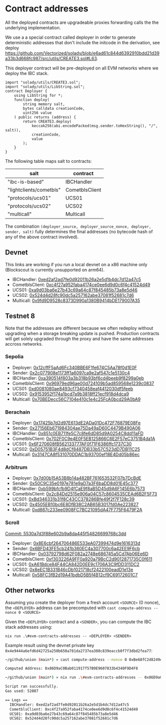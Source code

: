 # Contract addresses

All the deployed contracts are upgradeable proxies forwarding calls the the underlying implementation.

We use a a special contract called deployer in order to generate deterministic addresses that don't include the initcode in the derivation, see deploy https://github.com/Vectorized/solady/blob/e6ad61c844d6392910bdd21d39a33b3d668fc987/src/utils/CREATE3.sol#L63.

This deployer contract will be pre-deployed on all EVM networks where we deploy the IBC stack.

```solidity
import "solady/utils/CREATE3.sol";
import "solady/utils/LibString.sol";
contract Deployer {
    using LibString for *;
    function deploy(
        string memory salt,
        bytes calldata creationCode,
        uint256 value
    ) public returns (address) {
        return CREATE3.deploy(
            keccak256(abi.encodePacked(msg.sender.toHexString(), "/", salt)),
            creationCode,
            value
        );
    }
}
```

The following table maps salt to contracts:

| salt                    | contract       |
| ----------------------- | -------------- |
| "ibc-is-based"          | IBCHandler     |
| "lightclients/cometbls" | CometblsClient |
| "protocols/ucs01"       | UCS01          |
| "protocols/ucs02"       | UCS02          |
| "multicall"             | Multicall      |

The combination `(deployer_source, deployer_source_nonce, deployer, sender, salt)` fully determines the final addresses (no bytecode hash of any of the above contract involved).

## Devnet

This links are working if you run a local devnet on a x86 machine only (Blockscout is currently unsupported on arm64).

- IBCHandler: [0xed2af2ad7fe0d92011b26a2e5d1b4dc7d12a47c5](http://localhost/address/0x524D4d28fc90dc5A257162abE37081f52681C7D6)
- CometblsClient: [0xc4f27a952faba4174ce0ee6d9d0c6f4c41524d49](http://localhost/address/0xc4f27a952faba4174ce0ee6d9d0c6f4c41524d49)
- UCS01: [0xa9d03ba6e27b43c69a64c87f845485b73a8e5d46](http://localhost/address/0xa9d03ba6e27b43c69a64c87f845485b73a8e5d46)
- UCS02: [0x524d4d28fc90dc5a257162abe37081f52681c7d6](http://localhost/address/0x524d4d28fc90dc5a257162abe37081f52681c7d6)
- Multicall: [0x9fd9D9528c8373D990a1380B9414bDE179007A35](http://localhost/address/0x9fd9D9528c8373D990a1380B9414bDE179007A35?tab=contract)

## Testnet 8

Note that the addresses are different because we often redeploy without upgrading when a storage breaking update is pushed.
Production contracts will get solely upgraded through the proxy and have the same addresses accross networks.

### Sepolia
- Deployer: [0x12cffF5aAd6Fc340BBE6F1fe674C5Aa78f0d1E0F](https://sepolia.etherscan.io/address/0x12cffF5aAd6Fc340BBE6F1fe674C5Aa78f0d1E0F)
- Sender: [0x2c077908e1173ff1a6097ca9e2af547c1e5130c4](https://sepolia.etherscan.io/address/0x2c077908e1173ff1a6097ca9e2af547c1e5130c4)
- IBCHandler: [0xa390514f803a3b318b93bf6cd4beeb9f8299a0eb](https://sepolia.etherscan.io/address/0xa390514f803a3b318b93bf6cd4beeb9f8299a0eb)
- CometblsClient: [0x96979ed96ae00d724109b5ad859568e1239c0837](https://sepolia.etherscan.io/address/0x96979ed96ae00d724109b5ad859568e1239c0837)
- UCS01: [0xd0081080ae8493cf7340458eaf4412030df5feeb](https://sepolia.etherscan.io/address/0xd0081080ae8493cf7340458eaf4412030df5feeb)
- UCS02: [0x9153952f174a1bcd7a9b3818ff21ecf918d4dca9](https://sepolia.etherscan.io/address/0x9153952f174a1bcd7a9b3818ff21ecf918d4dca9)
- Multicall: [0x70BEDecc56C7104e410c1e4c25FcA0bcd29A0bA9](https://sepolia.etherscan.io/address/0x70bedecc56c7104e410c1e4c25fca0bcd29a0ba9)

### Berachain
- Deployer: [0x17425b7d2d97E613dE2ADa01Dc472F76879E08Fe](https://bartio.beratrail.io/address/0x17425b7d2d97E613dE2ADa01Dc472F76879E08Fe)
- Sender: [0x27156Eb671984304ae75Da49aD60C4479B490A06](https://bartio.beratrail.io/address/0x27156Eb671984304ae75Da49aD60C4479B490A06)
- IBCHandler: [0x851c0EB711fe5C7c8fe6dD85d9A0254C8dd11aFD](https://bartio.beratrail.io/address/0x851c0EB711fe5C7c8fe6dD85d9A0254C8dd11aFD)
- CometblsClient: [0x702F0C9e4E0F5EB125866C6E2F57eC3751B4da1A](https://bartio.beratrail.io/address/0x702F0C9e4E0F5EB125866C6E2F57eC3751B4da1A)
- UCS01: [0x6F270608fB562133777AF0f71F6386ffc1737C30](https://bartio.beratrail.io/address/0x6F270608fB562133777AF0f71F6386ffc1737C30)
- UCS02: [0xD05751B3F4d8dCf8487DB33b57C523dD7DB11C25](https://bartio.beratrail.io/address/0xD05751B3F4d8dCf8487DB33b57C523dD7DB11C25)
- Multicall: [0x3147CA8f531070DDAC1b93700ef18E4Dd05b86ec](https://bartio.beratrail.io/address/0x3147CA8f531070DDAC1b93700ef18E4Dd05b86ec)

### Arbitrum
- Deployer: [0x7d00b15A53B8b14a482BF761653532F07b7DcBdE](https://sepolia.arbiscan.io/address/0x7d00b15A53B8b14a482BF761653532F07b7DcBdE)
- Sender: [0x50C9C35e0197e781e9aD7a3F6baDD8d01E45c377](https://sepolia.arbiscan.io/address/0x50C9C35e0197e781e9aD7a3F6baDD8d01E45c377)
- IBCHandler: [0xb599bfcfb9D4fCaE9f8aB5D45d9A6F145E6b7573](https://sepolia.arbiscan.io/address/0xb599bfcfb9D4fCaE9f8aB5D45d9A6F145E6b7573)
- CometblsClient: [0x2c84Dd2515e906a04C57c8604535CEAd6B2F5F73](https://sepolia.arbiscan.io/address/0x2c84Dd2515e906a04C57c8604535CEAd6B2F5F73)
- UCS01: [0xBd346331b31f8C43CC378286Bfe49f2f7F128c39](https://sepolia.arbiscan.io/address/0xBd346331b31f8C43CC378286Bfe49f2f7F128c39)
- UCS02: [0x4505EB10bc6E8DfB38C2AB65B3017fd0Ae223827](https://sepolia.arbiscan.io/address/0x4505EB10bc6E8DfB38C2AB65B3017fd0Ae223827)
- Multicall: [0xd867c233ee0908FC7BC21095dA47F775F6479F2A](https://sepolia.arbiscan.io/address/0xd867c233ee0908FC7BC21095dA47F775F6479F2A)

### Scroll

[Commit: 5530a7d3f88e602b9a8da445f54826699768c3dd](https://github.com/unionlabs/union/commit/5530a7d3f88e602b9a8da445f54826699768c3dd)

- Deployer: [0x8E6cbf264706486E533eA07399474d9e1616313d](https://sepolia.scrollscan.com/address/0x8E6cbf264706486E533eA07399474d9e1616313d)
- Sender: [0x6BFD43FE5cb241b360EC4a307700c6a42EE9F6cb](https://sepolia.scrollscan.com/address/0x6BFD43FE5cb241b360EC4a307700c6a42EE9F6cb)
- IBCHandler: [0x03792798d62F082a2748e686745a5Cd7Ab06Ee6D](https://sepolia.scrollscan.com/address/0x03792798d62F082a2748e686745a5Cd7Ab06Ee6D)
- CometblsClient: [0xf303226A9FF0a920a79BcC2d9012871735C0f611](https://sepolia.scrollscan.com/address/0xf303226A9FF0a920a79BcC2d9012871735C0f611)
- UCS01: [0xA61Bdce84F44CA842D0EE9c1706A3C9fDD311DC2](https://sepolia.scrollscan.com/address/0xA61Bdce84F44CA842D0EE9c1706A3C9fDD311DC2)
- UCS02: [0x8eEC1B331B46cDb1021718cf2422100eadD1e13e](https://sepolia.scrollscan.com/address/0x8eEC1B331B46cDb1021718cf2422100eadD1e13e)
- Multicall: [0x58FC3fB2d19A41bdbD5B5f4B12cf9C69172601C7](https://sepolia.scrollscan.com/address/0x58FC3fB2d19A41bdbD5B5f4B12cf9C69172601C7)

## Other networks

Assuming you create the deployer from a fresh account `<SOURCE>` (0 nonce), the `<DEPLOYER>` address can be precomputed with `cast compute-address --nonce 0 <SOURCE>`

Given the `<DEPLOYER>` contract and a `<SENDER>`, you can compute the IBC stack addresses using:

`nix run .\#evm-contracts-addresses -- <DEPLOYER> <SENDER>`

Example result using the devnet private key `0x4e9444a6efd6d42725a250b650a781da2737ea308c839eaccb0f7f3dbd2fea77`:

```sh
~/github/union (main*) » cast compute-address --nonce 0 0xBe68fC2d8249eb60bfCf0e71D5A0d2F2e292c4eD

Computed Address: 0x86D9aC0Bab011917f57B9E9607833b4340F9D4F8
```

```sh
~/github/union (main*) » nix run .\#evm-contracts-addresses -- 0x86D9aC0Bab011917f57B9E9607833b4340F9D4F8 0xBe68fC2d8249eb60bfCf0e71D5A0d2F2e292c4eD

Script ran successfully.
Gas used: 52087

== Logs ==
  IBCHandler: 0xed2af2ad7fe0d92011b26a2e5d1b4dc7d12a47c5
  CometblsClient: 0xc4f27a952faba4174ce0ee6d9d0c6f4c41524d49
  UCS01: 0xa9d03ba6e27b43c69a64c87f845485b73a8e5d46
  UCS02: 0x524d4d28fc90dc5a257162abe37081f52681c7d6
```
